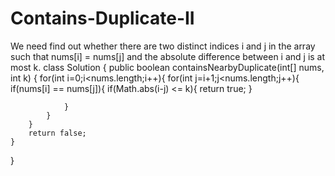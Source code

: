 # Contains-Duplicate-II
We need find out whether there are two distinct indices i and j in the array such that nums[i] = nums[j] and the absolute difference between i and j is at most k.
class Solution {
    public boolean containsNearbyDuplicate(int[] nums, int k) {
        for(int i=0;i<nums.length;i++){
            for(int j=i+1;j<nums.length;j++){
                if(nums[i] == nums[j]){
                    if(Math.abs(i-j) <= k){
                        return true;
                    }
                   
                }
            }
        }
        return false;
    }
}
